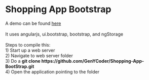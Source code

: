 <h1>Shopping App Bootstrap</h1>
A demo can be found <a href="http://genycoder.github.io/Shopping-App-BootStrap" target="_blank">here</a>
<br><br>
It uses angularjs, ui.bootstrap, bootstrap, and ngStorage <br><br>
Steps to compile this:<br>
1) Start up a web server<br>
2) Navigate to web server folder<br>
3) Do a <b>git clone https://github.com/GenYCoder/Shopping-App-BootStrap.git</b><br>
4) Open the application pointing to the folder<br>

